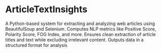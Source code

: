 # ArticleTextInsights
A Python-based system for extracting and analyzing web articles using BeautifulSoup and Selenium. Computes NLP metrics like Positive Score, Polarity Score, FOG Index, and more. Ensures clean extraction of article titles and text while excluding irrelevant content. Outputs data in a structured format for analysis
